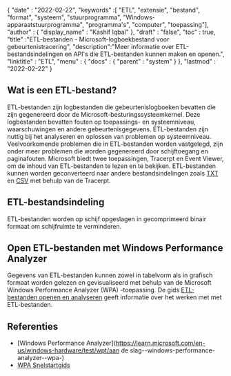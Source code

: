 {
  "date" : "2022-02-22",
  "keywords" :[ "ETL", "extensie", "bestand", "format", "systeem", "stuurprogramma", "Windows-apparaatstuurprogramma", "programma's", "computer", "toepassing"],
  "author" : {
    "display_name" : "Kashif Iqbal"
},
  "draft" : "false",
  "toc" : true,
  "title" :"ETL-bestanden - Microsoft-logboekbestand voor gebeurtenistracering",
  "description":"Meer informatie over ETL-bestandsindelingen en API's die ETL-bestanden kunnen maken en openen.",
  "linktitle" : "ETL",
  "menu" : {
    "docs" : {
      "parent" : "system"
}
},
  "lastmod" : "2022-02-22"
}

## Wat is een ETL-bestand?

ETL-bestanden zijn logbestanden die gebeurtenislogboeken bevatten die zijn gegenereerd door de Microsoft-besturingssysteemkernel. Deze logbestanden bevatten fouten op toepassings- en systeemniveau, waarschuwingen en andere gebeurtenisgegevens. ETL-bestanden zijn nuttig bij het analyseren en oplossen van problemen op systeemniveau. Veelvoorkomende problemen die in ETL-bestanden worden vastgelegd, zijn onder meer problemen die worden gegenereerd door schijftoegang en paginafouten. Microsoft biedt twee toepassingen, Tracerpt en Event Viewer, om de inhoud van ETL-bestanden te lezen en te bekijken. ETL-bestanden kunnen worden geconverteerd naar andere bestandsindelingen zoals [TXT](/nl/word-processing/txt/) en [CSV](/nl/spreadsheet/csv/) met behulp van de Tracerpt.

## ETL-bestandsindeling

ETL-bestanden worden op schijf opgeslagen in gecomprimeerd binair formaat om schijfruimte te verminderen.

## Open ETL-bestanden met Windows Performance Analyzer

Gegevens van ETL-bestanden kunnen zowel in tabelvorm als in grafisch formaat worden gelezen en gevisualiseerd met behulp van de Microsoft Windows Performance Analyzer (WPA) -toepassing. De gids [ETL-bestanden openen en analyseren](https://learn.microsoft.com/en-us/windows-hardware/test/wpt/opening-and-analyzing-etl-files-in-wpa) geeft informatie over het werken met met ETL-bestanden.

## Referenties

* [Windows Performance Analyzer](https://learn.microsoft.com/en-us/windows-hardware/test/wpt/aan de slag--windows-performance-analyzer--wpa-)
* [WPA Snelstartgids](https://learn.microsoft.com/en-us/windows-hardware/test/wpt/wpa-quick-start-guide)

